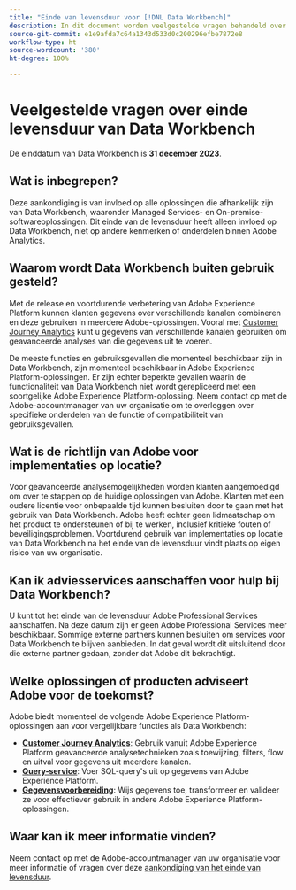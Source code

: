 ```yaml
---
title: "Einde van levensduur voor [!DNL Data Workbench]"
description: In dit document worden veelgestelde vragen behandeld over het einde van de levensduur van  [!DNL Data Workbench].
source-git-commit: e1e9afda7c64a1343d533d0c200296efbe7872e8
workflow-type: ht
source-wordcount: '380'
ht-degree: 100%

---
```



# Veelgestelde vragen over einde levensduur van Data Workbench

De einddatum van Data Workbench is **31 december 2023**.

## Wat is inbegrepen?

Deze aankondiging is van invloed op alle oplossingen die afhankelijk zijn van Data Workbench, waaronder Managed Services- en On-premise-softwareoplossingen. Dit einde van de levensduur heeft alleen invloed op Data Workbench, niet op andere kenmerken of onderdelen binnen Adobe Analytics.

## Waarom wordt Data Workbench buiten gebruik gesteld?

Met de release en voortdurende verbetering van Adobe Experience Platform kunnen klanten gegevens over verschillende kanalen combineren en deze gebruiken in meerdere Adobe-oplossingen. Vooral met [Customer Journey Analytics](https://experienceleague.adobe.com/docs/analytics-platform/using/cja-landing.html) kunt u gegevens van verschillende kanalen gebruiken om geavanceerde analyses van die gegevens uit te voeren.

De meeste functies en gebruiksgevallen die momenteel beschikbaar zijn in Data Workbench, zijn momenteel beschikbaar in Adobe Experience Platform-oplossingen. Er zijn echter beperkte gevallen waarin de functionaliteit van Data Workbench niet wordt gerepliceerd met een soortgelijke Adobe Experience Platform-oplossing. Neem contact op met de Adobe-accountmanager van uw organisatie om te overleggen over specifieke onderdelen van de functie of compatibiliteit van gebruiksgevallen.

## Wat is de richtlijn van Adobe voor implementaties op locatie?

Voor geavanceerde analysemogelijkheden worden klanten aangemoedigd om over te stappen op de huidige oplossingen van Adobe. Klanten met een oudere licentie voor onbepaalde tijd kunnen besluiten door te gaan met het gebruik van Data Workbench. Adobe heeft echter geen lidmaatschap om het product te ondersteunen of bij te werken, inclusief kritieke fouten of beveiligingsproblemen. Voortdurend gebruik van implementaties op locatie van Data Workbench na het einde van de levensduur vindt plaats op eigen risico van uw organisatie.

## Kan ik adviesservices aanschaffen voor hulp bij Data Workbench?

U kunt tot het einde van de levensduur Adobe Professional Services aanschaffen. Na deze datum zijn er geen Adobe Professional Services meer beschikbaar. Sommige externe partners kunnen besluiten om services voor Data Workbench te blijven aanbieden. In dat geval wordt dit uitsluitend door die externe partner gedaan, zonder dat Adobe dit bekrachtigt.

## Welke oplossingen of producten adviseert Adobe voor de toekomst?

Adobe biedt momenteel de volgende Adobe Experience Platform-oplossingen aan voor vergelijkbare functies als Data Workbench:

* [**Customer Journey Analytics**](https://experienceleague.adobe.com/docs/analytics-platform/using/cja-landing.html): Gebruik vanuit Adobe Experience Platform geavanceerde analysetechnieken zoals toewijzing, filters, flow en uitval voor gegevens uit meerdere kanalen.
* [**Query-service**](https://experienceleague.adobe.com/docs/experience-platform/query/home.html): Voer SQL-query&#39;s uit op gegevens van Adobe Experience Platform.
* [**Gegevensvoorbereiding**](https://experienceleague.adobe.com/docs/experience-platform/data-prep/home.html): Wijs gegevens toe, transformeer en valideer ze voor effectiever gebruik in andere Adobe Experience Platform-oplossingen.

## Waar kan ik meer informatie vinden?

Neem contact op met de Adobe-accountmanager van uw organisatie voor meer informatie of vragen over deze [aankondiging van het einde van levensduur](https://express.adobe.com/page/GSu6oKOD88GAj/).
